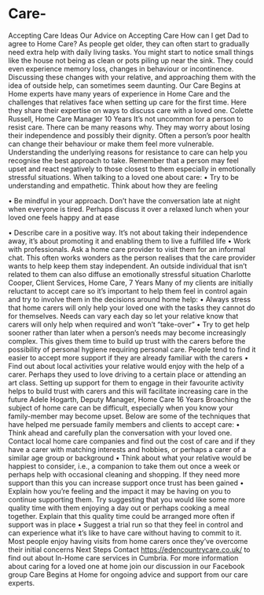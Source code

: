 # Care-
Accepting Care Ideas
Our Advice on Accepting Care
How can I get Dad to agree to Home Care?
As people get older, they can often start to gradually need extra help with daily living tasks. You might start to notice small things like the house not being as clean or pots piling up near the sink. They could even experience memory loss, changes in behaviour or incontinence. Discussing these changes with your relative, and approaching them with the idea of outside help, can sometimes seem daunting. 
Our Care Begins at Home experts have many years of experience in Home Care and the challenges that relatives face when setting up care for the first time. Here they share their expertise on ways to discuss care with a loved one.
Colette Russell, Home Care Manager 10 Years
It’s not uncommon for a person to resist care. There can be many reasons why. They may worry about losing their independence and possibly their dignity. Often a person’s poor health can change their behaviour or make them feel more vulnerable.
Understanding the underlying reasons for resistance to care can help you recognise the best approach to take. Remember that a person may feel upset and react negatively to those closest to them especially in emotionally stressful situations.
When talking to a loved one about care:
•	Try to be understanding and empathetic. Think about how they are feeling

•	Be mindful in your approach. Don’t have the conversation late at night when everyone is tired. Perhaps discuss it over a relaxed lunch when your loved one feels happy and at ease

•	Describe care in a positive way. It’s not about taking their independence away, it’s about promoting it and enabling them to live a fulfilled life
•	Work with professionals. Ask a home care provider to visit them for an informal chat. This often works wonders as the person realises that the care provider wants to help keep them stay independent. An outside individual that isn’t related to them can also diffuse an emotionally stressful situation
Charlotte Cooper, Client Services, Home Care, 7 Years
Many of my clients are initially reluctant to accept care so it’s important to help them feel in control again and try to involve them in the decisions around home help:
•	Always stress that home carers will only help your loved one with the tasks they cannot do for themselves. Needs can vary each day so let your relative know that carers will only help when required and won’t “take-over”
•	Try to get help sooner rather than later when a person’s needs may become increasingly complex. This gives them time to build up trust with the carers before the possibility of personal hygiene requiring personal care. People tend to find it easier to accept more support if they are already familiar with the carers
•	Find out about local activities your relative would enjoy with the help of a carer. Perhaps they used to love driving to a certain place or attending an art class. Setting up support for them to engage in their favourite activity helps to build trust with carers and this will facilitate increasing care in the future
 Adele Hogarth, Deputy Manager, Home Care 16 Years
Broaching the subject of home care can be difficult, especially when you know your family-member may become upset. Below are some of the techniques that have helped me persuade family members and clients to accept care:
•	Think ahead and carefully plan the conversation with your loved one. Contact local home care companies and find out the cost of care and if they have a carer with matching interests and hobbies, or perhaps a carer of a similar age group or background
•	Think about what your relative would be happiest to consider, i.e., a companion to take them out once a week or perhaps help with occasional cleaning and shopping. If they need more support than this you can increase support once trust has been gained
•	Explain how you’re feeling and the impact it may be having on you to continue supporting them. Try suggesting that you would like some more quality time with them enjoying a day out or perhaps cooking a meal together. Explain that this quality time could be arranged more often if support was in place
•	Suggest a trial run so that they feel in control and can experience what it’s like to have care without having to commit to it. Most people enjoy having visits from home carers once they’ve overcome their initial concerns
Next Steps
Contact https://edencountrycare.co.uk/ to find out about In-Home care services in Cumbria.
For more information about caring for a loved one at home join our discussion in our Facebook group Care Begins at Home for ongoing advice and support from our care experts. 
